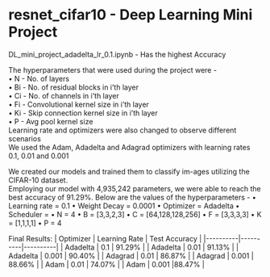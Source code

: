 # resnet_cifar10 - Deep Learning Mini Project

DL_mini_project_adadelta_lr_0.1.ipynb -  Has the highest Accuracy  

The hyperparameters that were used during the project were -   
•	N - No. of layers   
•	Bi - No. of residual blocks in i’th layer     
•	Ci - No. of channels in i’th layer     
•	Fi - Convolutional kernel size in i’th layer      
•	Ki - Skip connection kernel size in i’th layer   
•	P - Avg pool kernel size   
Learning rate and optimizers were also changed to observe different scenarios  
We used the Adam, Adadelta and Adagrad optimizers with learning rates 0.1, 0.01 and 0.001

We created our models and trained them to classify im-ages utilizing the CIFAR-10 dataset.    
Employing our model with 4,935,242 parameters, we were able to reach the best accuracy of 91.29%. Below are the values of the hyperparameters -
•	Learning rate = 0.1
•	Weight Decay = 0.0001
•	Optimizer = Adadelta
•	Scheduler =
•	N = 4
•	B = [3,3,2,3]
•	C = [64,128,128,256]
•	F = [3,3,3,3]
•	K = [1,1,1,1]
•	P = 4

Final Results: 
| Optimizer | Learning Rate	| Test Accuracy |
|----------|----------|----------|
| Adadelta | 	0.1	| 91.29% |
| Adadelta |	0.01 |	91.13% |
| Adadelta |	0.001 |	90.40% |
| Adagrad |	0.01 |	86.87% |
| Adagrad |	0.001	| 88.66% |
| Adam |	0.01 |	74.07% |
| Adam |	0.001	 |88.47% |
